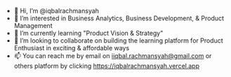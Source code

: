- 👋 Hi, I’m @iqbalrachmansyah
- 👀 I’m interested in Business Analytics, Business Development, & Product Management
- 🌱 I’m currently learning "Product Vision & Strategy"
- 💞️ I’m looking to collaborate on building the learning platform for Product Enthusiast in exciting & affordable ways
- 📫 You can reach me by email on iiqbal.rachmansyah@gmail.com or others platform by clicking https://iqbalrachmansyah.vercel.app

<!---
iqbalrachmansyah/iqbalrachmansyah is a ✨ special ✨ repository because its `README.md` (this file) appears on your GitHub profile.
You can click the Preview link to take a look at your changes.
--->
